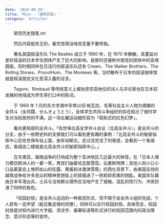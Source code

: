 ```yaml
---
date: '2022-08-29'
title: 'Misc -「虚构历史」'
category: 'Articles'
---
```


&emsp;&emsp;架空历史随笔.txt

&emsp;&emsp;然后内容挺贫乏的，看完觉得没啥信息量不要喷我。


&emsp;&emsp;著名英国摇滚乐队 The Beatles 成立于 1960 年，在 1970 年解散。其蔓延对爱好摇滚的日本学生团体产生了巨大的影响，是那时还被称作朋克的团体中的高塔圆层。同时期同样在日流行的摇滚乐队还有 Cream、The Walker Brothers、The Rolling Stones、ProcolHum、The Monkees 等。当时散布于日本的摇滚咖啡馆就是摇滚朋克文化至深入腹的证言。

&emsp;&emsp;Tagore、Rimbaud 等传统意义上被抬至崇高地位的诗人与评论家也在日本较发展的地域成为学生哥们口中的陈词。

&emsp;&emsp;于 1969 年 1 月的东大学潮中孕育以切·格瓦拉、毛等社会主义人物为偶像的全共斗（全共闘、ぜんきょうとう），全体学生共同斗争组织的存在昭示了彼时学生对当权政府的不满。这一场左翼运动被形容为「昭和式的红色幻梦」。

&emsp;&emsp;看向更局部的全共斗。「佐世保北高全学共斗会议（北高全共斗）」是全共斗的分支，由于一些野史料的支撑我们可以看到更有趣的事例：「北高全共斗的秘密指挥中心在佐世保车站上面，由车站朝北，走过没完没了的坡道，会看到一个香烟店，香烟店二楼就是北高全共斗的秘密指挥中心。」

&emsp;&emsp;在东南亚，越南战争的打响成为整个亚洲地区几近最大的钟音。在「日本人竭力模仿欧洲人的一颦一笑，男宾们抽着哈瓦那雪茄，玩惠斯特牌；其他人则小口小口品着宴会上堆积如山的松露、果酱和冰激淋雪葩」的西化背景下，由美国支持的越南战争给许多民众的精神思想挂上的锁插进了一把若即若离的钥匙。美国军队藉由日本军港出兵，士兵与当地群众理所应当地产生了接触，混乱的性行为、冲突扮演了同样的角色。

&emsp;&emsp;「校园封锁」是全共斗运动的一种表现形式，但不限于由全共斗组织完成，个人若有一定声望（能召集足够的同僚），同样可以实行校园封锁。具体而言，校园封锁是对校内进行大字报、漆涂字、垂幕标语等形式进行的校园范围内的政治理念、意识形态等的宣传。
